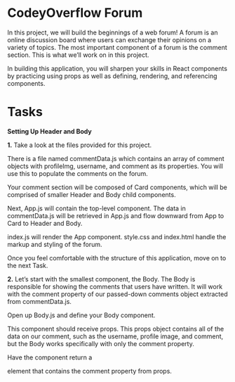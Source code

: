 # CodeyOverflow Forum

In this project, we will build the beginnings of a web forum! A forum is an online discussion board where users can exchange their opinions on a variety of topics. The most important component of a forum is the comment section. This is what we’ll work on in this project.

In building this application, you will sharpen your skills in React components by practicing using props as well as defining, rendering, and referencing components.

# Tasks

**Setting Up Header and Body**

**1.** Take a look at the files provided for this project.

There is a file named commentData.js which contains an array of comment objects with profileImg, username, and comment as its properties. You will use this to populate the comments on the forum.

Your comment section will be composed of Card components, which will be comprised of smaller Header and Body child components.

Next, App.js will contain the top-level component. The data in commentData.js will be retrieved in App.js and flow downward from App to Card to Header and Body.

index.js will render the App component. style.css and index.html handle the markup and styling of the forum.

Once you feel comfortable with the structure of this application, move on to the next Task.

**2.** Let’s start with the smallest component, the Body. The Body is responsible for showing the comments that users have written. It will work with the comment property of our passed-down comments object extracted from commentData.js.

Open up Body.js and define your Body component.

This component should receive props. This props object contains all of the data on our comment, such as the username, profile image, and comment, but the Body works specifically with only the comment property.

Have the component return a <p> element that contains the comment property from props.
